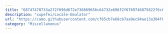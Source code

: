 ```yaml
---
title: "68747470733a2f2f696d672e736869656c64732e696f2f6769746875622f6c6963656e73652f787570656665692f4c6f63616c652d456d756c61746f72"
description: "xupefei/Locale-Emulator"
url: "https://camo.githubusercontent.com/cf85cb7e68cb7aa9ec94ae13a304f633245209ef451381edda6368a11d4bf3a3/68747470733a2f2f696d672e736869656c64732e696f2f6769746875622f6c6963656e73652f787570656665692f4c6f63616c652d456d756c61746f72"
category: "Miscellaneous"
---
```

